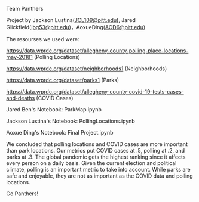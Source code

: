 Team Panthers 

Project by Jackson Lustina(JCL109@pitt.edu), Jared Glickfield(jbg53@pitt.edu)，AoxueDing(AOD6@pitt.edu)

The resourses we used were:

https://data.wprdc.org/dataset/allegheny-county-polling-place-locations-may-20181 (Polling Locations)

https://data.wprdc.org/dataset/neighborhoods1 (Neighborhoods)

https://data.wprdc.org/dataset/parks1 (Parks)

https://data.wprdc.org/dataset/allegheny-county-covid-19-tests-cases-and-deaths (COVID Cases)



Jared Ben's Notebook: ParkMap.ipynb

Jackson Lustina's Notebook: PollingLocations.ipynb

Aoxue Ding's Notebook: Final Project.ipynb

We concluded that polling locations and COVID cases are more important than park locations. Our metrics put COVID cases at .5, polling at .2, and parks at .3. The global pandemic gets the highest ranking since it affects every person on a daily basis. Given the current election and political climate, polling is an important metric to take into account. While parks are safe and enjoyable, they are not as important as the COVID data and polling locations. 

Go Panthers!
